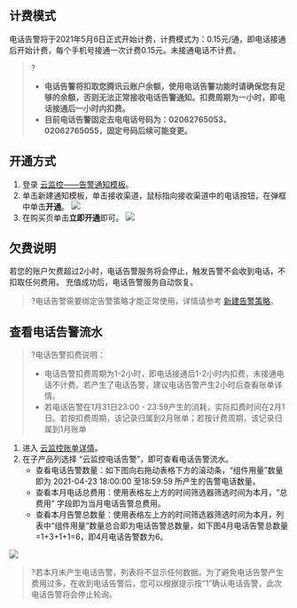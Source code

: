 ## 计费模式
电话告警将于2021年5月6日正式开始计费，计费模式为：0.15元/通，即电话接通后开始计费，每个手机号接通一次计费0.15元。未接通电话不计费。

>?
>- **电话告警将扣取您腾讯云账户余额，使用电话告警功能时请确保您有足够的余额，否则无法正常接收电话告警通知。扣费周期为一小时，即电话接通后一小时内扣费。**
>- **目前电话告警固定去电电话号码为：<font>02062765053、02062765055</font>，固定号码后续可能变更。**

## 开通方式
1. 登录 [云监控——告警通知模板](https://console.cloud.tencent.com/monitor/alarm/notice)。
2. 单击新建通知模板，单击接收渠道，鼠标指向接收渠道中的电话按钮，在弹框中单击**开通**。
![](https://main.qcloudimg.com/raw/e2fc9c11646b0c8a9c2dec291d80842d.png)
3. 在购买页单击**立即开通**即可。
![](https://main.qcloudimg.com/raw/45a847a208e5fb34fa18185105836a9b.png)



## 欠费说明
若您的账户欠费超过2小时，电话告警服务将会停止，触发告警不会收到电话，不扣取任何费用。 充值成功后，电话告警服务自动恢复。

> ?电话告警需要绑定告警策略才能正常使用，详情请参考 [新建告警策略](https://cloud.tencent.com/document/product/248/50398)。


## 查看电话告警流水
> ?电话告警扣费说明：
>
> - 电话告警扣费周期为1-2小时，即电话接通后1-2小时内扣费，未接通电话不计费。若产生了电话告警，建议电话告警产生2小时后查看账单详情。
> - 若电话告警在1月31日23:00 - 23:59产生的消耗，实际扣费时间在2月1日。若按扣费周期，该记录归属到2月账单；若按计费周期，该记录归属到1月账单

1. 进入 [云监控账单详情](https://console.cloud.tencent.com/expense/bill/summary?tab=detail&businessCode=p_cm)。
2. 在子产品列选择 “云监控电话告警”，即可查看电话告警流水。
   - 查看电话告警数量：如下图向右拖动表格下方的滚动条，“组件用量”数量即为 2021-04-23 18:00:00 至18:59:59 所产生的告警电话数量。
   - 查看本月电话总费用：使用表格左上方的时间筛选器筛选时间为本月，“总费用” 字段即为当月电话告警总费用。
   - 查看本月告警总数量：使用表格左上方的时间筛选器筛选时间为本月，列表中“组件用量”数量总合即为电话告警总数量，如下图4月电话告警总数量=1+3+1+1=6，即4月电话告警数为6。

![](https://main.qcloudimg.com/raw/ab0f72500570deb364c9eddc23a1a465.png)

> ?若本月未产生电话告警，列表将不显示任何数据。为了避免电话告警产生费用过多，在收到电话告警后，您可以根据提示按“1”确认电话告警，此次电话告警将会停止轮询。

